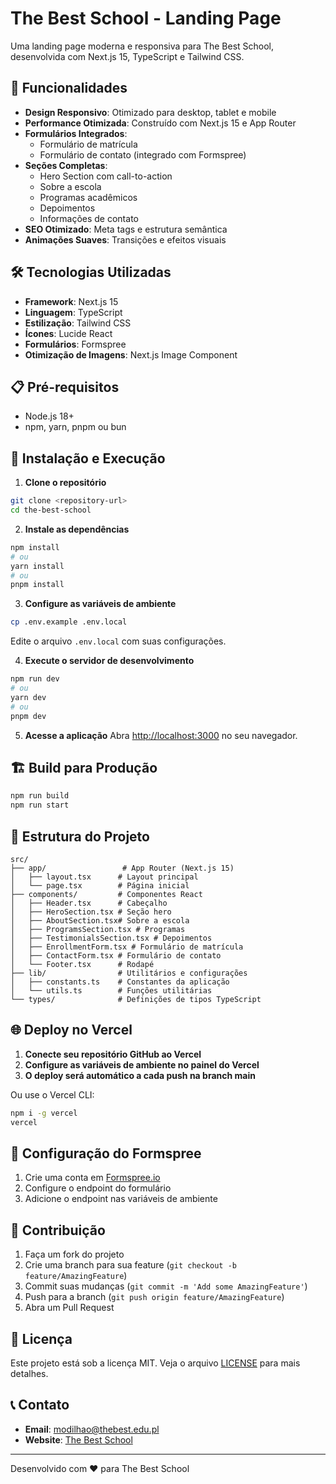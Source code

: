 # The Best School - Landing Page

Uma landing page moderna e responsiva para The Best School, desenvolvida com Next.js 15, TypeScript e Tailwind CSS.

## 🚀 Funcionalidades

- **Design Responsivo**: Otimizado para desktop, tablet e mobile
- **Performance Otimizada**: Construído com Next.js 15 e App Router
- **Formulários Integrados**: 
  - Formulário de matrícula
  - Formulário de contato (integrado com Formspree)
- **Seções Completas**:
  - Hero Section com call-to-action
  - Sobre a escola
  - Programas acadêmicos
  - Depoimentos
  - Informações de contato
- **SEO Otimizado**: Meta tags e estrutura semântica
- **Animações Suaves**: Transições e efeitos visuais

## 🛠️ Tecnologias Utilizadas

- **Framework**: Next.js 15
- **Linguagem**: TypeScript
- **Estilização**: Tailwind CSS
- **Ícones**: Lucide React
- **Formulários**: Formspree
- **Otimização de Imagens**: Next.js Image Component

## 📋 Pré-requisitos

- Node.js 18+ 
- npm, yarn, pnpm ou bun

## 🚀 Instalação e Execução

1. **Clone o repositório**
```bash
git clone <repository-url>
cd the-best-school
```

2. **Instale as dependências**
```bash
npm install
# ou
yarn install
# ou
pnpm install
```

3. **Configure as variáveis de ambiente**
```bash
cp .env.example .env.local
```
Edite o arquivo `.env.local` com suas configurações.

4. **Execute o servidor de desenvolvimento**
```bash
npm run dev
# ou
yarn dev
# ou
pnpm dev
```

5. **Acesse a aplicação**
Abra [http://localhost:3000](http://localhost:3000) no seu navegador.

## 🏗️ Build para Produção

```bash
npm run build
npm run start
```

## 📁 Estrutura do Projeto

```
src/
├── app/                 # App Router (Next.js 15)
│   ├── layout.tsx      # Layout principal
│   └── page.tsx        # Página inicial
├── components/         # Componentes React
│   ├── Header.tsx      # Cabeçalho
│   ├── HeroSection.tsx # Seção hero
│   ├── AboutSection.tsx# Sobre a escola
│   ├── ProgramsSection.tsx # Programas
│   ├── TestimonialsSection.tsx # Depoimentos
│   ├── EnrollmentForm.tsx # Formulário de matrícula
│   ├── ContactForm.tsx # Formulário de contato
│   └── Footer.tsx      # Rodapé
├── lib/                # Utilitários e configurações
│   ├── constants.ts    # Constantes da aplicação
│   └── utils.ts        # Funções utilitárias
└── types/              # Definições de tipos TypeScript
```

## 🌐 Deploy no Vercel

1. **Conecte seu repositório GitHub ao Vercel**
2. **Configure as variáveis de ambiente no painel do Vercel**
3. **O deploy será automático a cada push na branch main**

Ou use o Vercel CLI:
```bash
npm i -g vercel
vercel
```

## 📧 Configuração do Formspree

1. Crie uma conta em [Formspree.io](https://formspree.io)
2. Configure o endpoint do formulário
3. Adicione o endpoint nas variáveis de ambiente

## 🤝 Contribuição

1. Faça um fork do projeto
2. Crie uma branch para sua feature (`git checkout -b feature/AmazingFeature`)
3. Commit suas mudanças (`git commit -m 'Add some AmazingFeature'`)
4. Push para a branch (`git push origin feature/AmazingFeature`)
5. Abra um Pull Request

## 📄 Licença

Este projeto está sob a licença MIT. Veja o arquivo [LICENSE](LICENSE) para mais detalhes.

## 📞 Contato

- **Email**: modilhao@thebest.edu.pl
- **Website**: [The Best School](https://thebest.edu.pl)

---

Desenvolvido com ❤️ para The Best School
